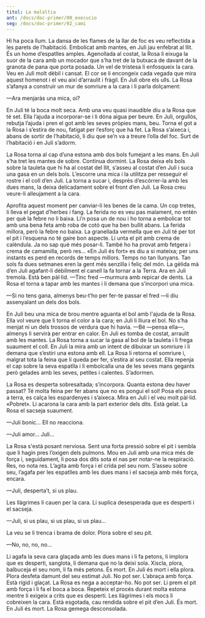 ```yaml
---
titol: La malaltia
ant: /docs/doc-primer/00_execucio
seg: /docs/doc-primer/02_cami
---
```

Hi ha poca llum. La dansa de les flames de la llar de foc es veu reflectida a les parets de l’habitació. Embolicat amb mantes, en Juli jau enfebrat al llit. És un home d’espatlles amples. Agenollada al costat, la Rosa li eixuga la suor de la cara amb un mocador que s’ha tret de la butxaca de davant de la granota de pana que porta posada. Un vel de tristesa li enfosqueix la cara. Veu en Juli molt dèbil i cansat. El cor se li encongeix cada vegada que mira aquest homenot i el veu així d’arraulit i fràgil. En Juli obre els ulls. La Rosa s’afanya a construir un mur de somriure a la cara i li parla dolçament:

—Ara menjaràs una mica, oi? 

En Juli té la boca molt seca. Amb una veu quasi inaudible diu a la Rosa que té set. Ella l’ajuda a incorporar-se i li dóna aigua per beure. En Juli, orgullós, rebutja l’ajuda i pren el got amb les seves pròpies mans, beu. Torna el got a la Rosa i s’estira de nou, fatigat per l’esforç que ha fet. La Rosa s’aixeca i, abans de sortir de l’habitació, li diu que se’n va a treure l’olla del foc. Surt de l’habitació i en Juli s’adorm.

La Rosa torna al cap d’una estona amb dos bols fumejant a les mans. En Juli s’ha tret les mantes de sobre. Continua dormint. La Rosa deixa els bols sobre la tauleta que hi ha al costat del llit, s’asseu al costat d’en Juli i suca una gasa en un dels bols. L’escorre una mica i la utilitza per resseguir el rostre i el coll d’en Juli. La torna a sucar i, després d’escórrer-la amb les dues mans, la deixa delicadament sobre el front d’en Juli. La Rosa creu veure-li alleujament a la cara. 

Aprofita aquest moment per canviar-li les benes de la cama. Un cop tretes, li lleva el pegat d’herbes i fang. La ferida no es veu pas malament, no entén per què la febre no li baixa.  Li’n posa un de nou i ho torna a embolicar tot amb una bena feta amb roba de cotó que ha ben bullit abans. La ferida millora, però la febre no baixa. La granellada vermella que en Juli té per tot el pit i l’esquena no té gaire bon aspecte. Li unta el pit amb crema de calèndula. Ja no sap què més posar-li. També ho ha provat amb fetgera i crema de camamilla, però res... «En Juli és fort» es diu a si mateixa; per uns instants es perd en records de temps millors. Temps no tan llunyans. Tan sols fa dues setmanes eren la gent més senzilla i feliç del món. La gèlida mà d’en Juli agafant-li dèbilment el canell la fa tornar a la Terra. Ara en Juli tremola. Està ben pàl·lid. —Tinc fred —murmura amb repicar de dents. La Rosa el torna a tapar amb les mantes i li demana que s’incorpori una mica. 

—Si no tens gana, almenys beu-t’ho per fer-te passar el fred —li diu assenyalant un dels dos bols.

En Juli beu una mica de brou mentre aguanta el bol amb l'ajuda de la Rosa. Ella vol veure que li torna el color a la cara; en Juli li lliura el bol. No s’ha menjat ni un dels trossos de verdura que hi havia. —Bé —pensa ella—, almenys li servirà per entrar en calor. En Juli es tomba de costat, arraulit amb les mantes. La Rosa torna a sucar la gasa al bol de la tauleta i li frega suaument el coll. En Juli la mira amb un intent de dibuixar un somriure i li demana que s’estiri una estona amb ell. La Rosa li retorna el somriure i, malgrat tota la feina que li queda per fer, s’estira al seu costat. Ella repenja el cap sobre la seva espatlla i li embolcalla una de les seves mans gegants però gelades amb les seves, petites i calentes. S’adormen. 

La Rosa es desperta sobresaltada; s’incorpora. Quanta estona deu haver passat? Té molta feina per fer abans que no es pongui el sol! Posa els peus a terra, es calça les espardenyes i s’aixeca. Mira en Juli i el veu molt pàl·lid. «Pobret». Li acarona la cara amb la part exterior dels dits. Està gelat. La Rosa el sacseja suaument. 

—Juli bonic... Ell no reacciona. 

—Juli amor… Juli... 

La Rosa s'està posant nerviosa. Sent una forta pressió sobre el pit i sembla que li hagin pres l’oxigen dels pulmons. Mou en Juli amb una mica més de força i, seguidament, li posa dos dits sota el nas per notar-ne la respiració. Res, no nota res. L’agita amb força i el crida pel seu nom. S’asseu sobre seu, l’agafa per les espatlles amb les dues mans i el sacseja amb més força, encara. 

—Juli, desperta’t, si us plau. 

Les llàgrimes li cauen per la cara. Li suplica desesperada que es desperti i el sacseja. 

—Juli, si us plau, si us plau, si us plau… 

La veu se li trenca i brama de dolor. Plora sobre el seu pit. 

—No, no, no, no… 

Li agafa la seva cara glaçada amb les dues mans i li fa petons, li implora que es desperti, sanglota, li demana que no la deixi sola. Xiscla, plora, balbuceja el seu nom, li fa més petons. És mort. En Juli és mort i ella plora. Plora desfeta damunt del seu estimat Juli. No pot ser. L’abraça amb força. Està rígid i glaçat. La Rosa es nega a acceptar-ho. No pot ser. Li prem el pit amb força i li fa el boca a boca. Repeteix el procés durant molta estona mentre li exigeix a crits que es desperti. Les llàgrimes i els mocs li cobreixen la cara. Està esgotada, cau rendida sobre el pit d’en Juli. És mort. En Juli és mort. La Rosa gemega desconsolada.
